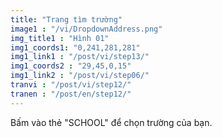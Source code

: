 ```yaml
---
title: "Trang tìm trường"
image1 : "/vi/DropdownAddress.png"
img_title1 : "Hình 01"
img1_coords1: "0,241,281,281"
img1_link1 : "/post/vi/step13/"
img1_coords2 : "29,45,0,15"
img1_link2 : "/post/vi/step06/"
tranvi : "/post/vi/step12/"
tranen : "/post/en/step12/"
---
```

Bấm vào thẻ "SCHOOL" để chọn trường của bạn.